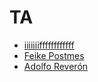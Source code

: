 # TA

- [iiiiiiiffffffffffff](https://www.zhihu.com/people/iiiiiiiffffffffffff)
- [Feike Postmes](https://feikepostmes.com/about/)
- [Adolfo Reverón](https://reveron3d.com/about-me/)